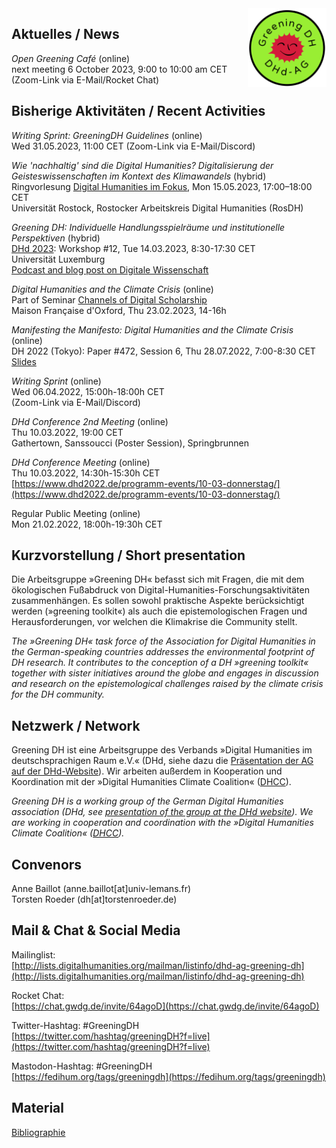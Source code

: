 <img style="float:right; width:25%; margin-left:1em; margin-bottom:0.5em" src="images/Logo_DHd-AG_Greening-DH_transparent.png" alt="Logo der DHd-AG »Greening DH«"/>

## Aktuelles / News

*Open Greening Café* (online)  
next meeting 6 October 2023, 9:00 to 10:00 am CET
(Zoom-Link via E-Mail/Rocket Chat)

## Bisherige Aktivitäten / Recent Activities

*Writing Sprint: GreeningDH Guidelines* (online)  
Wed 31.05.2023, 11:00 CET
(Zoom-Link via E-Mail/Discord)

*Wie 'nachhaltig' sind die Digital Humanities? Digitalisierung der Geisteswissenschaften im Kontext des Klimawandels* (hybrid)  
Ringvorlesung [Digital Humanities im Fokus](https://www.germanistik.uni-rostock.de/forschung/digital-humanities/rosdh/ringvorlesung/2023/), Mon 15.05.2023, 17:00–18:00 CET  
Universität Rostock, Rostocker Arbeitskreis Digital Humanities (RosDH)

*Greening DH: Individuelle Handlungsspielräume und institutionelle Perspektiven* (hybrid)  
[DHd 2023](https://dhd2023.dig-hum.de): Workshop #12, Tue 14.03.2023, 8:30-17:30 CET  
Universität Luxemburg  
[Podcast and blog post on Digitale Wissenschaft](https://digitale-wissenschaft.de/wissensblog/dhd2023-special-greeningdh/)

*Digital Humanities and the Climate Crisis* (online)  
Part of Seminar [Channels of Digital Scholarship](https://mfo.web.ox.ac.uk/event/channels-digital-scholarship-seminar-0)  
Maison Française d'Oxford, Thu 23.02.2023, 14-16h

*Manifesting the Manifesto: Digital Humanities and the Climate Crisis* (online)  
DH 2022 (Tokyo): Paper #472, Session 6, Thu 28.07.2022, 7:00-8:30 CET  
[Slides](https://dhd-greening.github.io/slides/dh2022-manifesto.pdf)

*Writing Sprint* (online)  
Wed 06.04.2022, 15:00h-18:00h CET  
(Zoom-Link via E-Mail/Discord)

*DHd Conference 2nd Meeting* (online)  
Thu 10.03.2022, 19:00 CET  
Gathertown, Sanssoucci (Poster Session), Springbrunnen

*DHd Conference Meeting* (online)  
Thu 10.03.2022, 14:30h-15:30h CET  
[https://www.dhd2022.de/programm-events/10-03-donnerstag/](https://www.dhd2022.de/programm-events/10-03-donnerstag/)

Regular Public Meeting (online)  
Mon 21.02.2022, 18:00h-19:30h CET

## Kurzvorstellung / Short presentation

Die Arbeitsgruppe »Greening DH« befasst sich mit Fragen, die mit dem ökologischen Fußabdruck von Digital-Humanities-Forschungsaktivitäten zusammenhängen. Es sollen sowohl praktische Aspekte berücksichtigt werden (»greening toolkit«) als auch die epistemologischen Fragen und Herausforderungen, vor welchen die Klimakrise die Community stellt.

*The »Greening DH« task force of the Association for Digital Humanities in the German-speaking countries addresses the environmental footprint of DH research. It contributes to the conception of a DH »greening toolkit« together with sister initiatives around the globe and engages in discussion and research on the epistemological challenges raised by the climate crisis for the DH community.*

## Netzwerk / Network

Greening DH ist eine Arbeitsgruppe des Verbands »Digital Humanities im deutschsprachigen Raum e.V.« (DHd, siehe dazu die [Präsentation der AG auf der DHd-Website](https://dig-hum.de/ag-greening-dh)). Wir arbeiten außerdem in Kooperation und Koordination mit der »Digital Humanities Climate Coalition« ([DHCC](https://www.cdcs.ed.ac.uk/digital-humanities-climate-coalition)).

*Greening DH is a working group of the German Digital Humanities association (DHd, see [presentation of the group at the DHd website](https://dig-hum.de/ag-greening-dh)). We are working in cooperation and coordination with the »Digital Humanities Climate Coalition« ([DHCC](https://www.cdcs.ed.ac.uk/digital-humanities-climate-coalition)).*

## Convenors

Anne Baillot (anne.baillot[at]univ-lemans.fr)  
Torsten Roeder (dh[at]torstenroeder.de)

## Mail & Chat & Social Media

Mailinglist:  
[http://lists.digitalhumanities.org/mailman/listinfo/dhd-ag-greening-dh](http://lists.digitalhumanities.org/mailman/listinfo/dhd-ag-greening-dh)

Rocket Chat:  
[https://chat.gwdg.de/invite/64agoD](https://chat.gwdg.de/invite/64agoD)

Twitter-Hashtag: #GreeningDH  
[https://twitter.com/hashtag/greeningDH?f=live](https://twitter.com/hashtag/greeningDH?f=live)

Mastodon-Hashtag: #GreeningDH  
[https://fedihum.org/tags/greeningdh](https://fedihum.org/tags/greeningdh)

## Material

[Bibliographie](biblio.md)
